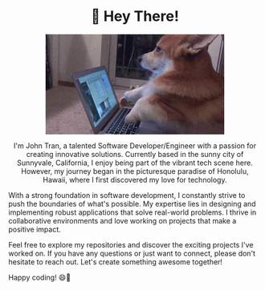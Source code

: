<h1 align="center">👋 Hey There!</h1>
<p align="center">
<img src="https://github.com/DatGuy8/DatGuy8/blob/main/images/corgiTyping.gif" height="200px" align="center">
</p>
<p align="center">I'm John Tran, a talented Software Developer/Engineer with a passion for creating innovative solutions. Currently based in the sunny city of Sunnyvale, California, I enjoy being part of the vibrant tech scene here. However, my journey began in the picturesque paradise of Honolulu, Hawaii, where I first discovered my love for technology.

With a strong foundation in software development, I constantly strive to push the boundaries of what's possible. My expertise lies in designing and implementing robust applications that solve real-world problems. I thrive in collaborative environments and love working on projects that make a positive impact.

Feel free to explore my repositories and discover the exciting projects I've worked on. If you have any questions or just want to connect, please don't hesitate to reach out. Let's create something awesome together!

Happy coding! 😄🚀</p>
<!--
**DatGuy8/DatGuy8** is a ✨ _special_ ✨ repository because its `README.md` (this file) appears on your GitHub profile.

Here are some ideas to get you started:

- 🔭 I’m currently working on ...
- 🌱 I’m currently learning ...
- 👯 I’m looking to collaborate on ...
- 🤔 I’m looking for help with ...
- 💬 Ask me about ...
- 📫 How to reach me: ...
- 😄 Pronouns: ...
- ⚡ Fun fact: ...
-->
